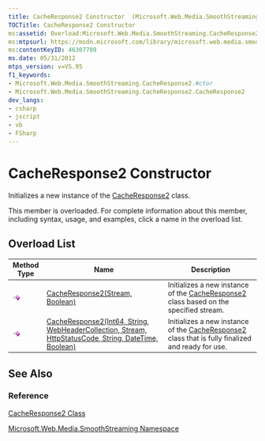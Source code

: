 ```yaml
---
title: CacheResponse2 Constructor  (Microsoft.Web.Media.SmoothStreaming)
TOCTitle: CacheResponse2 Constructor
ms:assetid: Overload:Microsoft.Web.Media.SmoothStreaming.CacheResponse2.#ctor
ms:mtpsurl: https://msdn.microsoft.com/library/microsoft.web.media.smoothstreaming.cacheresponse2.cacheresponse2(v=VS.95)
ms:contentKeyID: 46307709
ms.date: 05/31/2012
mtps_version: v=VS.95
f1_keywords:
- Microsoft.Web.Media.SmoothStreaming.CacheResponse2.#ctor
- Microsoft.Web.Media.SmoothStreaming.CacheResponse2.CacheResponse2
dev_langs:
- csharp
- jscript
- vb
- FSharp
---
```


# CacheResponse2 Constructor

Initializes a new instance of the [CacheResponse2](cacheresponse2-class-microsoft-web-media-smoothstreaming.md) class.

This member is overloaded. For complete information about this member, including syntax, usage, and examples, click a name in the overload list.

## Overload List

|Method Type|Name|Description|
|--- |--- |--- |
|![Public method](images/Ff728153.pubmethod(en-us,VS.90).gif "Public method")|[CacheResponse2(Stream, Boolean)](cacheresponse2-constructor-stream-boolean-microsoft-web-media-smoothstreaming.md)|Initializes a new instance of the [CacheResponse2](cacheresponse2-class-microsoft-web-media-smoothstreaming.md) class based on the specified stream.|
|![Public method](images/Ff728153.pubmethod(en-us,VS.90).gif "Public method")|[CacheResponse2(Int64, String, WebHeaderCollection, Stream, HttpStatusCode, String, DateTime, Boolean)](cacheresponse2-constructor-int64-string-webheadercollection-stream-httpstatuscode-string-datetime-boolean-microsoft-web-media-smoothstreaming.md)|Initializes a new instance of the [CacheResponse2](cacheresponse2-class-microsoft-web-media-smoothstreaming.md) class that is fully finalized and ready for use.|

## See Also

### Reference

[CacheResponse2 Class](cacheresponse2-class-microsoft-web-media-smoothstreaming.md)

[Microsoft.Web.Media.SmoothStreaming Namespace](microsoft-web-media-smoothstreaming-namespace_1.md)

